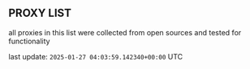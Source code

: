 ## PROXY LIST

all proxies in this list were collected from open sources and tested for functionality

last update: `2025-01-27 04:03:59.142340+00:00` UTC